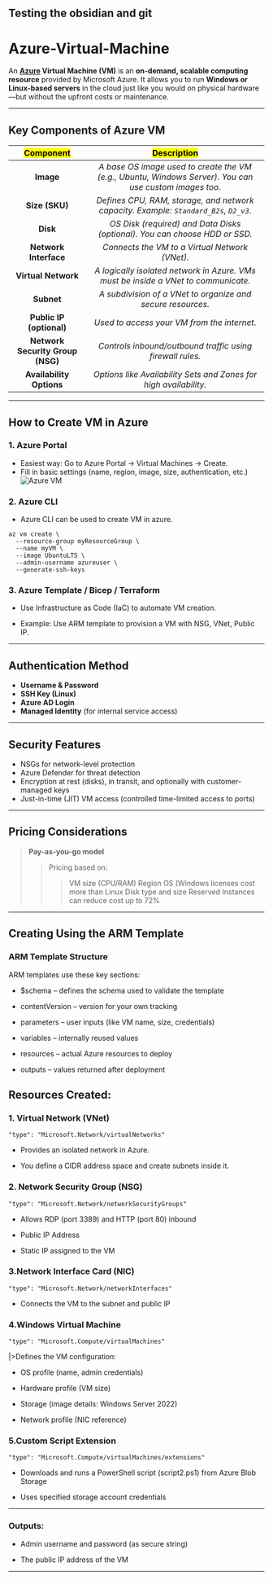 ## Testing the obsidian and git 
# Azure-Virtual-Machine
An **[Azure](https://portal.azure.com/#create/Microsoft.VirtualMachine-ARM) Virtual Machine (VM)** is an **on-demand, scalable computing resource** provided by Microsoft Azure. It allows you to run **Windows or Linux-based servers** in the cloud just like you would on physical hardware—but without the upfront costs or maintenance.

---
## Key Components of Azure VM

|    <mark>**Component**<mark>     |                                      <mark>**Description**<mark>                                       |
| :------------------------------: | :----------------------------------------------------------------------------------------------------: |
|            **Image**             | *A base OS image used to create the VM (e.g., Ubuntu, Windows Server). You can use custom images too.* |
|          **Size (SKU)**          |          *Defines CPU, RAM, storage, and network capacity. Example: `Standard_B2s`, `D2_v3`*.          |
|             **Disk**             |               *OS Disk (required) and Data Disks (optional). You can choose HDD or SSD.*               |
|      **Network Interface**       |                             *Connects the VM to a Virtual Network (VNet).*                             |
|       **Virtual Network**        |           *A logically isolated network in Azure. VMs must be inside a VNet to communicate.*           |
|            **Subnet**            |                      *A subdivision of a VNet to organize and secure resources.*                       |
|     **Public IP (optional)**     |                              *Used to access your VM from the internet*.                               |
| **Network Security Group (NSG)** |                       *Controls inbound/outbound traffic using firewall rules.*                        |
|     **Availability Options**     |                   *Options like Availability Sets and Zones for high availability.*                    |

---
## How to Create VM in Azure

### 1.  **Azure Portal**

- Easiest way: Go to Azure Portal → Virtual Machines → Create.
- Fill in basic settings (name, region, image, size, authentication, etc.)
![Azure VM](https://learn.microsoft.com/en-us/azure/virtual-machines/windows/media/quick-create-portal/instance-details.png#lightbox)
### 2. Azure CLI

- Azure CLI can be used to create VM in azure.
```
az vm create \
  --resource-group myResourceGroup \
  --name myVM \
  --image UbuntuLTS \
  --admin-username azureuser \
  --generate-ssh-keys
```
### 3. Azure Template / Bicep / Terraform

* Use Infrastructure as Code (IaC) to automate VM creation.
- Example: Use ARM template to provision a VM with NSG, VNet, Public IP.

---
## Authentication Method

- **Username & Password**
- **SSH Key (Linux)**
- **Azure AD Login**
- **Managed Identity** (for internal service access)

---
## Security Features

- NSGs for network-level protection
- Azure Defender for threat detection
- Encryption at rest (disks), in transit, and optionally with customer-managed keys
- Just-in-time (JIT) VM access (controlled time-limited access to ports)

---
## Pricing Considerations

>**Pay-as-you-go model**
>>Pricing based on:
>>>    VM size (CPU/RAM)
>>>    Region
>>>    OS (Windows licenses cost more than Linux
>>>    Disk type and size
>>>    Reserved Instances can reduce cost up to 72%

---
## Creating Using the ARM Template 
### **ARM Template Structure**
ARM templates use these key sections:

* $schema – defines the schema used to validate the template

* contentVersion – version for your own tracking

* parameters – user inputs (like VM name, size, credentials)

* variables – internally reused values

* resources – actual Azure resources to deploy

* outputs – values returned after deployment


## **Resources Created:**
### 1. Virtual Network (VNet)
```
"type": "Microsoft.Network/virtualNetworks"
```

* Provides an isolated network in Azure.

* You define a CIDR address space and create subnets inside it.

### 2. Network Security Group (NSG)
```
"type": "Microsoft.Network/networkSecurityGroups"

```
* Allows RDP (port 3389) and HTTP (port 80) inbound

* Public IP Address

* Static IP assigned to the VM

### 3.Network Interface Card (NIC)
```
"type": "Microsoft.Network/networkInterfaces"

```
* Connects the VM to the subnet and public IP

### 4.Windows Virtual Machine
```
"type": "Microsoft.Compute/virtualMachines"

```
|>Defines the VM configuration:

* OS profile (name, admin credentials)

* Hardware profile (VM size)

* Storage (image details: Windows Server 2022)

* Network profile (NIC reference)

### 5.Custom Script Extension
```
"type": "Microsoft.Compute/virtualMachines/extensions"

```
* Downloads and runs a PowerShell script (script2.ps1) from Azure Blob Storage

* Uses specified storage account credentials

---

### **Outputs:**
* Admin username and password (as secure string)

* The public IP address of the VM

 --- 


